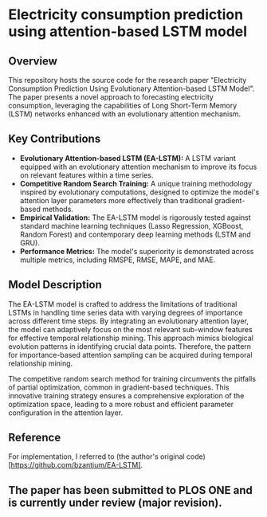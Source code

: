 # Electricity consumption prediction using attention-based LSTM model

## Overview
This repository hosts the source code for the research paper "Electricity Consumption Prediction Using Evolutionary Attention-based LSTM Model". The paper presents a novel approach to forecasting electricity consumption, leveraging the capabilities of Long Short-Term Memory (LSTM) networks enhanced with an evolutionary attention mechanism.

## Key Contributions
- **Evolutionary Attention-based LSTM (EA-LSTM):** A LSTM variant equipped with an evolutionary attention mechanism to improve its focus on relevant features within a time series.
- **Competitive Random Search Training:** A unique training methodology inspired by evolutionary computations, designed to optimize the model's attention layer parameters more effectively than traditional gradient-based methods.
- **Empirical Validation:** The EA-LSTM model is rigorously tested against standard machine learning techniques (Lasso Regression, XGBoost, Random Forest) and contemporary deep learning methods (LSTM and GRU).
- **Performance Metrics:** The model's superiority is demonstrated across multiple metrics, including RMSPE, RMSE, MAPE, and MAE.

## Model Description
The EA-LSTM model is crafted to address the limitations of traditional LSTMs in handling time series data with varying degrees of importance across different time steps. By integrating an evolutionary attention layer, the model can adaptively focus on the most relevant sub-window features for effective temporal relationship mining. This approach mimics biological evolution patterns in identifying crucial data points. Therefore, the pattern for importance-based attention sampling can be acquired during temporal relationship mining.

The competitive random search method for training circumvents the pitfalls of partial optimization, common in gradient-based techniques. This innovative training strategy ensures a comprehensive exploration of the optimization space, leading to a more robust and efficient parameter configuration in the attention layer.


## Reference
For implementation, I referred to (the author's original code)[https://github.com/bzantium/EA-LSTM].


## The paper has been submitted to **PLOS ONE** and is currently under review (major revision).
